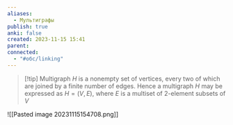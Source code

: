 ```yaml
---
aliases:
  - Мультиграфы
publish: true
anki: false
created: 2023-11-15 15:41
parent: 
connected:
  - "#обс/linking"
---
```


> [!tip] Multigraph $H$
> is a nonempty set of vertices, every two of which are joined by a finite number of edges. Hence a multigraph $H$ may be expressed as $H = (V,E)$, where $E$ is a multiset of $2$-element subsets of $V$

![[Pasted image 20231115154708.png]]

